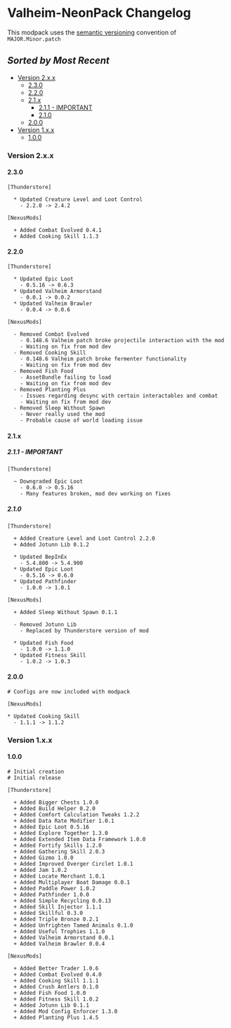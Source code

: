 # Valheim-NeonPack Changelog <!-- omit in toc -->

This modpack uses the [semantic versioning](https://semver.org) convention of `MAJOR.Minor.patch`

## _Sorted by Most Recent_ <!-- omit in toc -->

- [Version 2.x.x](#version-2xx)
  - [2.3.0](#230)
  - [2.2.0](#220)
  - [2.1.x](#21x)
    - [2.1.1 - IMPORTANT](#211---important)
    - [2.1.0](#210)
  - [2.0.0](#200)
- [Version 1.x.x](#version-1xx)
  - [1.0.0](#100)

### Version 2.x.x

#### 2.3.0

```text
[Thunderstore]

  * Updated Creature Level and Loot Control
    - 2.2.0 -> 2.4.2

[NexusMods]

  + Added Combat Evolved 0.4.1
  + Added Cooking Skill 1.1.3
```

#### 2.2.0

```text
[Thunderstore]

  * Updated Epic Loot
    - 0.5.16 -> 0.6.3
  * Updated Valheim Armorstand
    - 0.0.1 -> 0.0.2
  * Updated Valheim Brawler
    - 0.0.4 -> 0.0.6

[NexusMods]

  - Removed Combat Evolved
    - 0.148.6 Valheim patch broke projectile interaction with the mod
    - Waiting on fix from mod dev
  - Removed Cooking Skill
    - 0.148.6 Valheim patch broke fermenter functionality
    - Waiting on fix from mod dev
  - Removed Fish Food
    - AssetBundle failing to load
    - Waiting on fix from mod dev
  - Removed Planting Plus
    - Issues regarding desync with certain interactables and combat
    - Waiting on fix from mod dev
  - Removed Sleep Without Spawn
    - Never really used the mod
    - Probable cause of world loading issue
```

#### 2.1.x

##### 2.1.1 - IMPORTANT

```text
[Thunderstore]

  ~ Downgraded Epic Loot
    - 0.6.0 -> 0.5.16
    - Many features broken, mod dev working on fixes
```

##### 2.1.0

```text
[Thunderstore]

  + Added Creature Level and Loot Control 2.2.0
  + Added Jotunn Lib 0.1.2

  * Updated BepInEx
    - 5.4.800 -> 5.4.900
  * Updated Epic Loot
    - 0.5.16 -> 0.6.0
  * Updated Pathfinder
    - 1.0.0 -> 1.0.1

[NexusMods]

  + Added Sleep Without Spawn 0.1.1

  - Removed Jotunn Lib
    - Replaced by Thunderstore version of mod

  * Updated Fish Food
    - 1.0.0 -> 1.1.0
  * Updated Fitness Skill
    - 1.0.2 -> 1.0.3
```

#### 2.0.0

```text
# Configs are now included with modpack

[NexusMods]

* Updated Cooking Skill
  - 1.1.1 -> 1.1.2
```

### Version 1.x.x

#### 1.0.0

```text
# Initial creation
# Initial release

[Thunderstore]

  + Added Bigger Chests 1.0.0
  + Added Build Helper 0.2.0
  + Added Comfort Calculation Tweaks 1.2.2
  + Added Data Rate Modifier 1.0.1
  + Added Epic Loot 0.5.16
  + Added Explore Together 1.3.0
  + Added Extended Item Data Framework 1.0.0
  + Added Fortify Skills 1.2.0
  + Added Gathering Skill 2.0.3
  + Added Gizmo 1.0.0
  + Added Improved Dverger Circlet 1.0.1
  + Added Jam 1.0.2
  + Added Locate Merchant 1.0.1
  + Added Multiplayer Boat Damage 0.0.1
  + Added Paddle Power 1.0.2
  + Added Pathfinder 1.0.0
  + Added Simple Recycling 0.0.13
  + Added Skill Injector 1.1.1
  + Added Skillful 0.3.0
  + Added Triple Bronze 0.2.1
  + Added Unfrighten Tamed Animals 0.1.0
  + Added Useful Trophies 1.1.0
  + Added Valheim Armorstand 0.0.1
  + Added Valheim Brawler 0.0.4

[NexusMods]

  + Added Better Trader 1.0.6
  + Added Combat Evolved 0.4.0
  + Added Cooking Skill 1.1.1
  + Added Crush Antlers 0.1.0
  + Added Fish Food 1.0.0
  + Added Fitness Skill 1.0.2
  + Added Jotunn Lib 0.1.1
  + Added Mod Config Enforcer 1.3.0
  + Added Planting Plus 1.4.5
```
